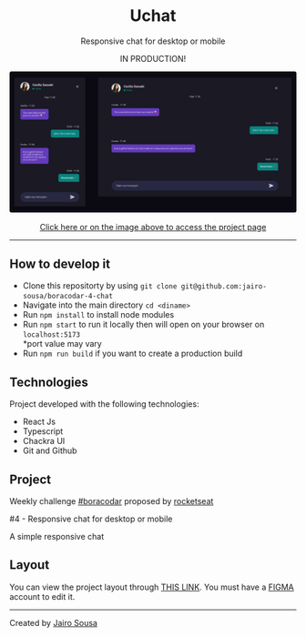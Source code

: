<h1 align="center"> Uchat </h1>
<p align="center">Responsive chat for desktop or mobile</p>
<p align="center">IN PRODUCTION!</p>

<a align="center" href="https://luminous-strudel-76439d.netlify.app/">
  <img alt="App preview" src="./.github/preview.svg">
</a>

<p align="center">
<a href="https://luminous-strudel-76439d.netlify.app/">
  Click here or on the image above to access the project page
</a>
</p>

---

## How to develop it

- Clone this repositorty by using `git clone git@github.com:jairo-sousa/boracodar-4-chat`
- Navigate into the main directory `cd <diname>`
- Run `npm install` to install node modules
- Run `npm start` to run it locally then will open on your browser on `localhost:5173` </br>
  \*port value may vary
- Run `npm run build` if you want to create a production build

## Technologies

Project developed with the following technologies:

- React Js
- Typescript
- Chackra UI
- Git and Github

## Project

Weekly challenge [#boracodar](https://boracodar.dev/) proposed by [rocketseat](https://www.rocketseat.com.br/)

#4 - Responsive chat for desktop or mobile

A simple responsive chat

## Layout

You can view the project layout through [THIS LINK](https://www.figma.com/community/file/1200070743637495660). You must have a [FIGMA](https://www.figma.com/) account to edit it.

---

Created by [Jairo Sousa](https://github.com/jairo-sousa)
